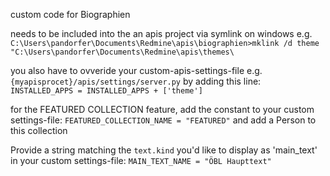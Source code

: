 custom code for Biographien

needs to be included into the an apis project via symlink
on windows e.g.
`C:\Users\pandorfer\Documents\Redmine\apis\biographien>mklink /d theme "C:\Users\pandorfer\Documents\Redmine\apis\themes\`

you also have to ovveride your custom-apis-settings-file e.g. `{myapisprocet}/apis/settings/server.py` by adding this line:
`INSTALLED_APPS = INSTALLED_APPS + ['theme']`


for the FEATURED COLLECTION feature, add the constant to your custom settings-file:
`FEATURED_COLLECTION_NAME = "FEATURED"`
and add a Person to this collection


Provide a string matching the `text.kind` you'd like to display as 'main_text' in your custom settings-file:
`MAIN_TEXT_NAME = "ÖBL Haupttext"`
